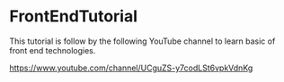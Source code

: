 # FrontEndTutorial

This tutorial is follow by the following YouTube channel to learn basic of front end technologies.

https://www.youtube.com/channel/UCguZS-y7codLSt6vpkVdnKg